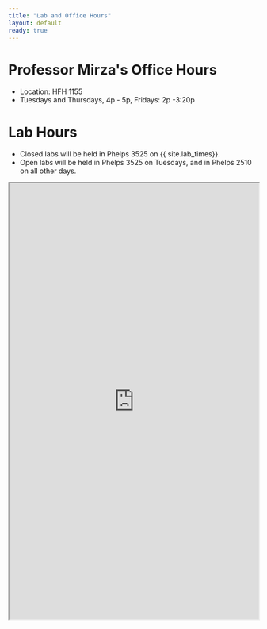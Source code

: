 ```yaml
---
title: "Lab and Office Hours"
layout: default
ready: true
---
```


# Professor Mirza's Office Hours

* Location: HFH 1155
* Tuesdays and Thursdays, 4p - 5p, Fridays: 2p -3:20p


# Lab Hours

* Closed labs will be held in Phelps 3525 on {{ site.lab_times}}.
* Open labs will be held in Phelps 3525 on Tuesdays, and in Phelps 2510 on all other days.

<style>
iframe { width: 100%;height:880px; overflow: scroll; }  
</style>

 
<iframe src="https://docs.google.com/spreadsheets/d/e/2PACX-1vSg2XGFCZeRuZrWDMZcCpTT9ZX_ww54DCKuFrSRxmc-iCRMRWYxOASBGnRKQbUhxHFuM4NMOgNltx_5/pubhtml?gid=1022467944&single=true"></iframe>